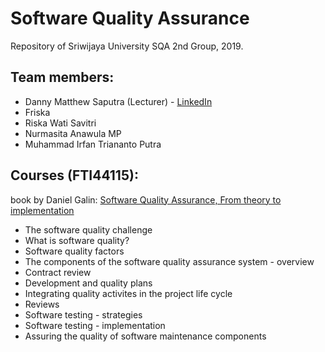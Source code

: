 # Software Quality Assurance

Repository of Sriwijaya University SQA 2nd Group, 2019.

## Team members:

* Danny Matthew Saputra (Lecturer) - [LinkedIn](https://www.linkedin.com/in/dannysaputra/)
* Friska
* Riska Wati Savitri
* Nurmasita Anawula MP
* Muhammad Irfan Triananto Putra

## Courses (FTI44115):
book by Daniel Galin: [Software Quality Assurance, From theory to implementation](https://www.amazon.com/Software-Quality-Assurance-Theory-Implementation/dp/0201709457)

* The software quality challenge
* What is software quality?
* Software quality factors
* The components of the software quality assurance system - overview
* Contract review
* Development and quality plans
* Integrating quality activites in the project life cycle
* Reviews
* Software testing - strategies
* Software testing - implementation
* Assuring the quality of software maintenance components